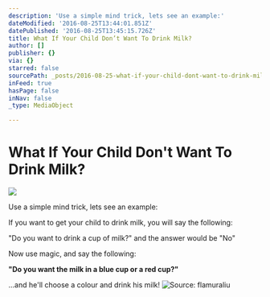 ```yaml
---
description: 'Use a simple mind trick, lets see an example:'
dateModified: '2016-08-25T13:44:01.851Z'
datePublished: '2016-08-25T13:45:15.726Z'
title: What If Your Child Don’t Want To Drink Milk?
author: []
publisher: {}
via: {}
starred: false
sourcePath: _posts/2016-08-25-what-if-your-child-dont-want-to-drink-milk.md
inFeed: true
hasPage: false
inNav: false
_type: MediaObject

---
```

# **What If Your Child Don't Want To Drink Milk?**
![](https://the-grid-user-content.s3-us-west-2.amazonaws.com/dbd27d48-341a-444d-892d-b4aa82e5ea5d.jpg)

Use a simple mind trick, lets see an example:

If you want to get your child to drink milk, you will say the following:

"Do you want to drink a cup of milk?" and the answer would be "No"

Now use magic, and say the following:

**"Do you want the milk in a blue cup or a red cup?"**

...and he'll choose a colour and drink his milk!
![Source: flamuraliu](https://the-grid-user-content.s3-us-west-2.amazonaws.com/4c106712-0ecb-4fd2-ba6a-2e0a9a2b6fef.jpg)